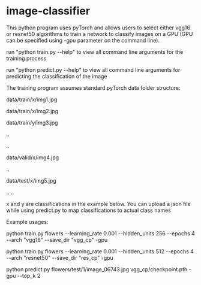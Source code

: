 # image-classifier
This python program uses pyTorch and allows users to select either vgg16 or resnet50 algorithms to train a network to classify images on a GPU (GPU can be specified using -gpu parameter on the command line). 

run "python train.py --help" to view all command line arguments for the training process

run "python predict.py --help" to view all command line arguments for predicting the classification of the image


The training program assumes standard pyTorch data folder structure: 

data/train/x/img1.jpg

data/train/x/img2.jpg

data/train/y/img3.jpg

..

..

data/valid/x/img4.jpg

..

data/test/x/img5.jpg

..
..

x and y are classifications in the example below. You can upload a json file while using predict.py 
to map classifications to actual class names

Example usages:

 python train.py flowers --learning_rate 0.001 --hidden_units 256 --epochs 4 --arch "vgg16" --save_dir "vgg_cp" -gpu
 
 python train.py flowers --learning_rate 0.001 --hidden_units 512 --epochs 4 --arch "resnet50" --save_dir "res_cp" -gpu
 
 python predict.py flowers/test/1/image_06743.jpg vgg_cp/checkpoint.pth -gpu --top_k 2
 
